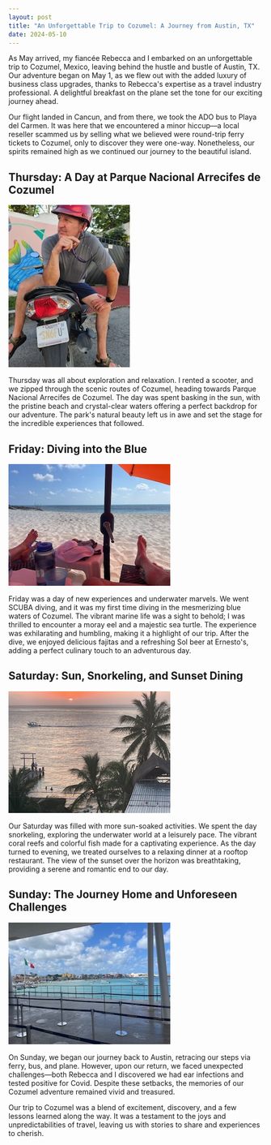```yaml
---
layout: post
title: "An Unforgettable Trip to Cozumel: A Journey from Austin, TX"
date: 2024-05-10
---
```


As May arrived, my fiancée Rebecca and I embarked on an unforgettable trip to Cozumel, Mexico, leaving behind the hustle and bustle of Austin, TX. Our adventure began on May 1, as we flew out with the added luxury of business class upgrades, thanks to Rebecca's expertise as a travel industry professional. A delightful breakfast on the plane set the tone for our exciting journey ahead.

Our flight landed in Cancun, and from there, we took the ADO bus to Playa del Carmen. It was here that we encountered a minor hiccup—a local reseller scammed us by selling what we believed were round-trip ferry tickets to Cozumel, only to discover they were one-way. Nonetheless, our spirits remained high as we continued our journey to the beautiful island.

## Thursday: A Day at Parque Nacional Arrecifes de Cozumel

![Parque Nacional Arrecifes de Cozumel](/assets/images/cozumel_1.jpg)

Thursday was all about exploration and relaxation. I rented a scooter, and we zipped through the scenic routes of Cozumel, heading towards Parque Nacional Arrecifes de Cozumel. The day was spent basking in the sun, with the pristine beach and crystal-clear waters offering a perfect backdrop for our adventure. The park's natural beauty left us in awe and set the stage for the incredible experiences that followed.

## Friday: Diving into the Blue

![SCUBA Diving](/assets/images/cozumel_2.jpg)

Friday was a day of new experiences and underwater marvels. We went SCUBA diving, and it was my first time diving in the mesmerizing blue waters of Cozumel. The vibrant marine life was a sight to behold; I was thrilled to encounter a moray eel and a majestic sea turtle. The experience was exhilarating and humbling, making it a highlight of our trip. After the dive, we enjoyed delicious fajitas and a refreshing Sol beer at Ernesto's, adding a perfect culinary touch to an adventurous day.

## Saturday: Sun, Snorkeling, and Sunset Dining

![Snorkeling and Dinner](/assets/images/cozumel_3.jpg)

Our Saturday was filled with more sun-soaked activities. We spent the day snorkeling, exploring the underwater world at a leisurely pace. The vibrant coral reefs and colorful fish made for a captivating experience. As the day turned to evening, we treated ourselves to a relaxing dinner at a rooftop restaurant. The view of the sunset over the horizon was breathtaking, providing a serene and romantic end to our day.

## Sunday: The Journey Home and Unforeseen Challenges

![Journey Home](/assets/images/cozumel_4.jpg)

On Sunday, we began our journey back to Austin, retracing our steps via ferry, bus, and plane. However, upon our return, we faced unexpected challenges—both Rebecca and I discovered we had ear infections and tested positive for Covid. Despite these setbacks, the memories of our Cozumel adventure remained vivid and treasured.

Our trip to Cozumel was a blend of excitement, discovery, and a few lessons learned along the way. It was a testament to the joys and unpredictabilities of travel, leaving us with stories to share and experiences to cherish.